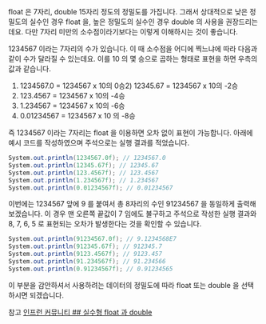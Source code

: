 float 은 7자리, double 15자리 정도의 정밀도를 가집니다. 그래서 상대적으로 낮은 정밀도의 실수인 경우 float 을, 높은 정밀도의 실수인 경우 double 의 사용을 권장드리는데요. 다만 7자리 미만의 소수점이라기보다는 이렇게 이해하시는 것이 좋습니다.

1234567 이라는 7자리의 수가 있습니다. 이 때 소수점을 어디에 찍느냐에 따라 다음과 같이 수가 달라질 수 있는데요. 이를 10 의 몇 승으로 곱하는 형태로 표현을 하면 우측의 값과 같습니다.

1) 1234567.0 = 1234567 x 10의 0승2) 12345.67 = 1234567 x 10의 -2승  
2) 123.4567 = 1234567 x 10의 -4승  
3) 1.234567 = 1234567 x 10의 -6승  
4) 0.01234567 = 1234567 x 10 의 -8승

즉 1234567 이라는 7자리는 float 을 이용하면 오차 없이 표현이 가능합니다. 아래에 예시 코드를 작성하였으며 주석으로는 실행 결과를 적었습니다.

```csharp
System.out.println(1234567.0f); // 1234567.0
System.out.println(12345.67f); // 12345.67
System.out.println(123.4567f); // 123.4567
System.out.println(1.234567f); // 1.234567
System.out.println(0.01234567f); // 0.01234567
```

이번에는 1234567 앞에 9 를 붙여서 총 8자리의 수인 91234567 을 동일하게 출력해보겠습니다. 이 경우 맨 오른쪽 끝값이 7 임에도 불구하고 주석으로 작성한 실행 결과와 8, 7, 6, 5 로 표현되는 오차가 발생한다는 것을 확인할 수 있습니다.

```csharp
System.out.println(91234567.0f); // 9.1234568E7
System.out.println(912345.67f); // 912345.7
System.out.println(9123.4567f); // 9123.457
System.out.println(91.234567f); // 91.234566
System.out.println(0.91234567f); // 0.91234565
```

이 부분을 감안하셔서 사용하려는 데이터의 정밀도에 따라 float 또는 double 을 선택하시면 되겠습니다.



참고
[인프런 커뮤니티 ## 실수형 float 과 double](https://www.inflearn.com/community/questions/749645/%EC%8B%A4%EC%88%98%ED%98%95-float-%EA%B3%BC-double?srsltid=AfmBOorTNtUXTdgFRHDAQs2rRGZiZCleBpAIBhRnvAZlURRQ3sy6cgPM)


